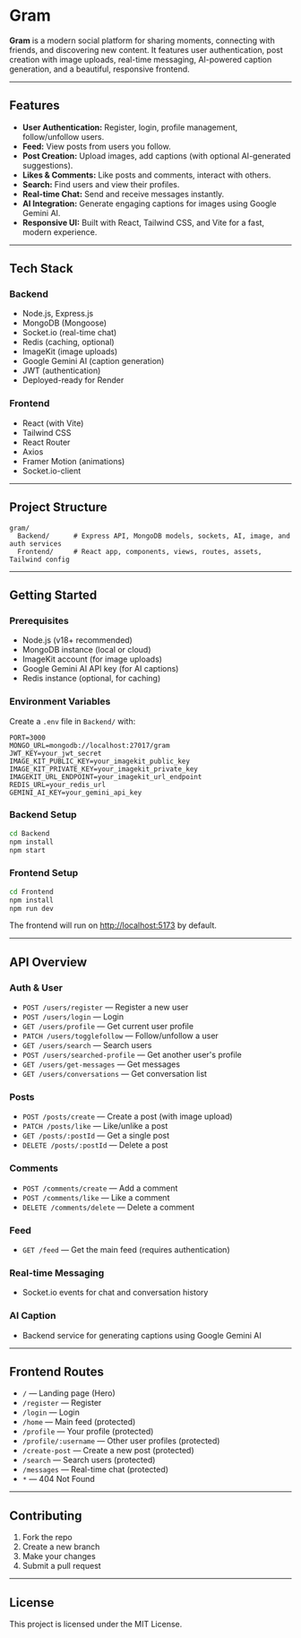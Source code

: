# Gram

**Gram** is a modern social platform for sharing moments, connecting with friends, and discovering new content. It features user authentication, post creation with image uploads, real-time messaging, AI-powered caption generation, and a beautiful, responsive frontend.

---

## Features

- **User Authentication:** Register, login, profile management, follow/unfollow users.
- **Feed:** View posts from users you follow.
- **Post Creation:** Upload images, add captions (with optional AI-generated suggestions).
- **Likes & Comments:** Like posts and comments, interact with others.
- **Search:** Find users and view their profiles.
- **Real-time Chat:** Send and receive messages instantly.
- **AI Integration:** Generate engaging captions for images using Google Gemini AI.
- **Responsive UI:** Built with React, Tailwind CSS, and Vite for a fast, modern experience.

---

## Tech Stack

### Backend
- Node.js, Express.js
- MongoDB (Mongoose)
- Socket.io (real-time chat)
- Redis (caching, optional)
- ImageKit (image uploads)
- Google Gemini AI (caption generation)
- JWT (authentication)
- Deployed-ready for Render

### Frontend
- React (with Vite)
- Tailwind CSS
- React Router
- Axios
- Framer Motion (animations)
- Socket.io-client

---

## Project Structure

```
gram/
  Backend/      # Express API, MongoDB models, sockets, AI, image, and auth services
  Frontend/     # React app, components, views, routes, assets, Tailwind config
```

---

## Getting Started

### Prerequisites

- Node.js (v18+ recommended)
- MongoDB instance (local or cloud)
- ImageKit account (for image uploads)
- Google Gemini AI API key (for AI captions)
- Redis instance (optional, for caching)

### Environment Variables

Create a `.env` file in `Backend/` with:

```
PORT=3000
MONGO_URL=mongodb://localhost:27017/gram
JWT_KEY=your_jwt_secret
IMAGE_KIT_PUBLIC_KEY=your_imagekit_public_key
IMAGE_KIT_PRIVATE_KEY=your_imagekit_private_key
IMAGEKIT_URL_ENDPOINT=your_imagekit_url_endpoint
REDIS_URL=your_redis_url
GEMINI_AI_KEY=your_gemini_api_key
```

### Backend Setup

```bash
cd Backend
npm install
npm start
```

### Frontend Setup

```bash
cd Frontend
npm install
npm run dev
```

The frontend will run on [http://localhost:5173](http://localhost:5173) by default.

---

## API Overview

### Auth & User

- `POST /users/register` — Register a new user
- `POST /users/login` — Login
- `GET /users/profile` — Get current user profile
- `PATCH /users/togglefollow` — Follow/unfollow a user
- `GET /users/search` — Search users
- `POST /users/searched-profile` — Get another user's profile
- `GET /users/get-messages` — Get messages
- `GET /users/conversations` — Get conversation list

### Posts

- `POST /posts/create` — Create a post (with image upload)
- `PATCH /posts/like` — Like/unlike a post
- `GET /posts/:postId` — Get a single post
- `DELETE /posts/:postId` — Delete a post

### Comments

- `POST /comments/create` — Add a comment
- `POST /comments/like` — Like a comment
- `DELETE /comments/delete` — Delete a comment

### Feed

- `GET /feed` — Get the main feed (requires authentication)

### Real-time Messaging

- Socket.io events for chat and conversation history

### AI Caption

- Backend service for generating captions using Google Gemini AI

---

## Frontend Routes

- `/` — Landing page (Hero)
- `/register` — Register
- `/login` — Login
- `/home` — Main feed (protected)
- `/profile` — Your profile (protected)
- `/profile/:username` — Other user profiles (protected)
- `/create-post` — Create a new post (protected)
- `/search` — Search users (protected)
- `/messages` — Real-time chat (protected)
- `*` — 404 Not Found

---

## Contributing

1. Fork the repo
2. Create a new branch
3. Make your changes
4. Submit a pull request

---

## License

This project is licensed under the MIT License. 